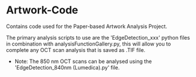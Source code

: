 # Artwork-Code
Contains code used for the Paper-based Artwork Analysis Project.

The primary analysis scripts to use are the 'EdgeDetection_xxx' python files in combination with analysisFunctionGallery.py, this will allow you to complete any OCT scan analysis that is saved as .TIF file.

* Note: The 850 nm OCT scans can be analysed using the 'EdgeDetection_840nm (Lumedica).py' file.
